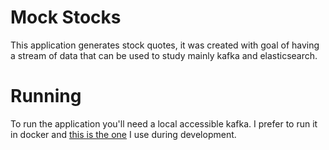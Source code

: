 # Mock Stocks

This application generates stock quotes, it was created with goal of having a stream of data that can be used
to study mainly kafka and elasticsearch.

# Running

To run the application you'll need a local accessible kafka. I prefer to run it in docker and 
[this is the one](https://github.com/mmaia/docker-compose-images/tree/master/kafka) I use during development.

